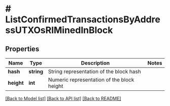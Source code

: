 # # ListConfirmedTransactionsByAddressUTXOsRIMinedInBlock

## Properties

Name | Type | Description | Notes
------------ | ------------- | ------------- | -------------
**hash** | **string** | String representation of the block hash |
**height** | **int** | Numeric representation of the block height |

[[Back to Model list]](../../README.md#models) [[Back to API list]](../../README.md#endpoints) [[Back to README]](../../README.md)
